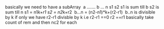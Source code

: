 basically we need to have a subArray
​
a .......  b ... n
s1
s2
s1 is sum till b s2 is sum till n
s1 = n1*k+r1
s2 = n2*k+r2
​
b...n = (n2-n1)*k+(r2-r1)
​
b..n is divisible by k if only we have r2-r1 divisble by k
i.e r2-r1 ==0
r2 ==r1
basically take count of rem and then nc2 for each
​